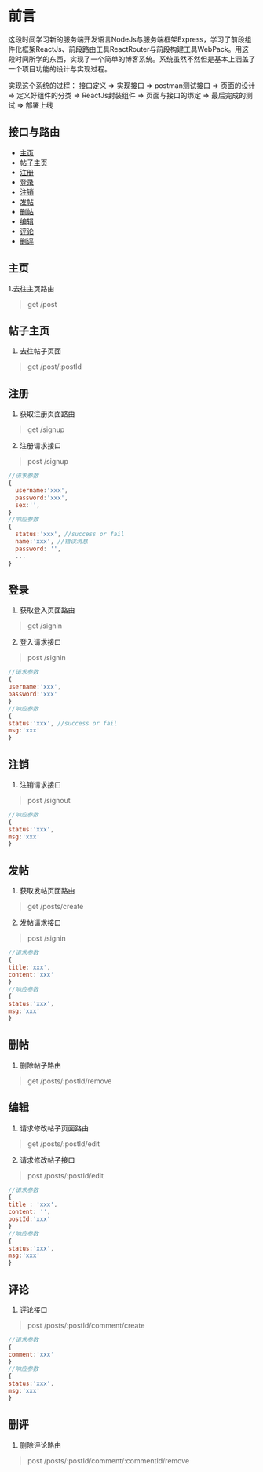 # 前言
这段时间学习新的服务端开发语言NodeJs与服务端框架Express，学习了前段组件化框架ReactJs、前段路由工具ReactRouter与前段构建工具WebPack。用这段时间所学的东西，实现了一个简单的博客系统。系统虽然不然但是基本上涵盖了一个项目功能的设计与实现过程。

实现这个系统的过程： 接口定义 => 实现接口 => postman测试接口 => 页面的设计 => 定义好组件的分类 => ReactJs封装组件 => 页面与接口的绑定 => 最后完成的测试 => 部署上线

## 接口与路由
- [主页](#主页)
- [帖子主页](#帖子主页)
- [注册](#注册)
- [登录](#登录)
- [注销](#注销)
- [发帖](#发帖)
- [删帖](#删帖)
- [编辑](#编辑)
- [评论](#评论)
- [删评](#删评)

## 主页

1.去往主页路由
> get /post

## 帖子主页

1. 去往帖子页面
> get /post/:postId

## 注册

1. 获取注册页面路由
> get /signup

2. 注册请求接口
> post /signup

```js
//请求参数
{
  username:'xxx',
  password:'xxx',
  sex:'',
}
//响应参数
{
  status:'xxx', //success or fail
  name:'xxx', //错误消息
  password: '',
  ...
}
```

## 登录

1. 获取登入页面路由
> get /signin

2. 登入请求接口
> post /signin

```js
//请求参数
{
username:'xxx',
password:'xxx'
}
//响应参数
{
status:'xxx', //success or fail
msg:'xxx'
}
```

## 注销

1. 注销请求接口
> post /signout

```js
//响应参数
{
status:'xxx',
msg:'xxx'
}
```

## 发帖

1. 获取发帖页面路由
> get /posts/create

2. 发帖请求接口
> post /signin

```js
//请求参数
{
title:'xxx',
content:'xxx'
}
//响应参数
{
status:'xxx',
msg:'xxx'
}
```

## 删帖

1. 删除帖子路由
> get /posts/:postId/remove

## 编辑

1. 请求修改帖子页面路由
> get /posts/:postId/edit

2. 请求修改帖子接口
> post /posts/:postId/edit

```js
//请求参数
{
title : 'xxx',
content: '',
postId:'xxx'
}
//响应参数
{
status:'xxx',
msg:'xxx'
}
```

## 评论
1. 评论接口
> post /posts/:postId/comment/create

```js
//请求参数
{
comment:'xxx'
}
//响应参数
{
status:'xxx',
msg:'xxx'
}
```

## 删评
1. 删除评论路由
> post /posts/:postId/comment/:commentId/remove
